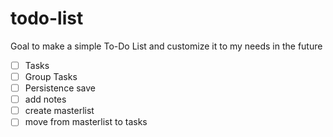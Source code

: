 # todo-list

Goal to make a simple To-Do List and customize it to my needs in the future

- [ ] Tasks
- [ ] Group Tasks
- [ ] Persistence save
- [ ] add notes
- [ ] create masterlist
- [ ] move from masterlist to tasks
